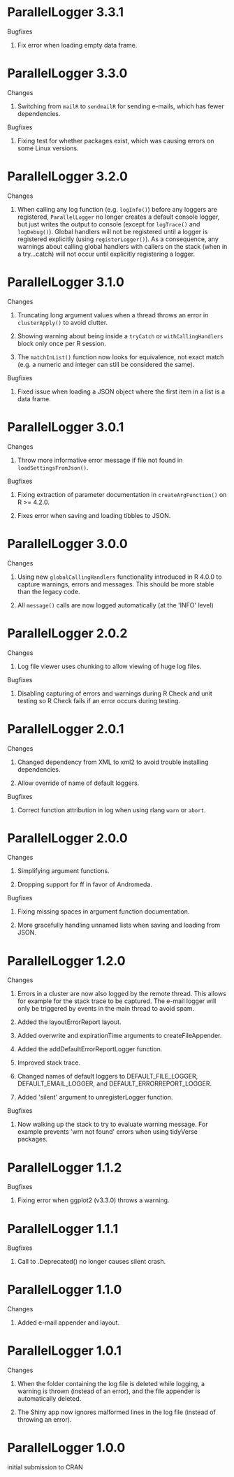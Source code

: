 ParallelLogger 3.3.1
====================

Bugfixes

1. Fix error when loading empty data frame.


ParallelLogger 3.3.0
====================

Changes

1. Switching from `mailR` to `sendmailR` for sending e-mails, which has fewer dependencies.

Bugfixes

1. Fixing test for whether packages exist, which was causing errors on some Linux versions.



ParallelLogger 3.2.0
====================

Changes

1. When calling any log function (e.g. `logInfo()`) before any loggers are registered, `ParallelLogger` no longer creates a default console logger, but just writes the output to console (except for `logTrace()` and `logDebug()`). Global handlers will not be registered until a logger is registered explicitly (using `registerLogger()`). As a consequence, any warnings about calling global handlers with callers on the stack (when in a try...catch) will not occur until explicitly registering a logger.


ParallelLogger 3.1.0
====================

Changes

1. Truncating long argument values when a thread throws an error in `clusterApply()` to avoid clutter.

2. Showing warning about being inside a `tryCatch` or `withCallingHandlers` block only once per R session.

3. The `matchInList()` function now looks for equivalence, not exact match (e.g. a numeric and integer can still be considered the same).

Bugfixes

1. Fixed issue when loading a JSON object where the first item in a list is a data frame.


ParallelLogger 3.0.1
====================

Changes

1. Throw more informative error message if file not found in `loadSettingsFromJson()`.

Bugfixes

1. Fixing extraction of parameter documentation in `createArgFunction()` on R >= 4.2.0.

2. Fixes error when saving and loading tibbles to JSON.


ParallelLogger 3.0.0
====================

Changes

1. Using new `globalCallingHandlers` functionality introduced in R 4.0.0 to capture warnings, errors and messages. This should be more stable than the legacy code. 

2. All `message()` calls are now logged automatically (at the 'INFO' level)


ParallelLogger 2.0.2
====================

Changes

1. Log file viewer uses chunking to allow viewing of huge log files.

Bugfixes

1. Disabling capturing of errors and warnings during R Check and unit testing so R Check fails if an error occurs during testing.


ParallelLogger 2.0.1
====================

Changes

1. Changed dependency from XML to xml2 to avoid trouble installing dependencies.

2. Allow override of name of default loggers.

Bugfixes

1. Correct function attribution in log when using rlang `warn` or `abort`.


ParallelLogger 2.0.0
====================

Changes

1. Simplifying argument functions.

2. Dropping support for ff in favor of Andromeda.

Bugfixes

1. Fixing missing spaces in argument function documentation.

2. More gracefully handling unnamed lists when saving and loading from JSON.


ParallelLogger 1.2.0
====================

Changes

1. Errors in a cluster are now also logged by the remote thread. This allows for example for the stack trace to be captured. The e-mail logger will only be triggered by events in the main thread to avoid spam.

2. Added the layoutErrorReport layout.

3. Added overwrite and expirationTime arguments to createFileAppender.

4. Added the addDefaultErrorReportLogger function. 

5. Improved stack trace.

6. Changed names of default loggers to DEFAULT_FILE_LOGGER, DEFAULT_EMAIL_LOGGER, and DEFAULT_ERRORREPORT_LOGGER.

7. Added 'silent' argument to unregisterLogger function.

Bugfixes

1. Now walking up the stack to try to evaluate warning message. For example prevents 'wrn not found' errors when using tidyVerse packages.


ParallelLogger 1.1.2
====================

Bugfixes

1. Fixing error when ggplot2 (v3.3.0) throws a warning.


ParallelLogger 1.1.1
====================

Bugfixes

1. Call to .Deprecated() no longer causes silent crash.


ParallelLogger 1.1.0
====================

Changes

1. Added e-mail appender and layout.


ParallelLogger 1.0.1
====================

Changes

1. When the folder containing the log file is deleted while logging, a warning is thrown (instead of an error), and the file appender is automatically deleted.

2. The Shiny app now ignores malformed lines in the log file (instead of throwing an error).


ParallelLogger 1.0.0
====================

initial submission to CRAN
